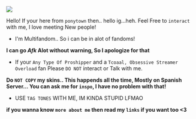 <img src="https://pa1.aminoapps.com/7502/c5f33bf228c61d5c648d00131484da257dc0d269r1-622-418_hq.gif" width="" height="" />

Hello! If your here from `ponytown` then.. hello ig...heh. 
Feel Free to `interact` with me, I love meeting New people!

 - I'm Multifandom.. So i can be in alot of fandoms!

 **I  can go *Afk* Alot without warning, So I apologize for that**

- If your `Any Type Of Proshipper` and a `Tcoaal, Obsessive Streamer Overload` fan Please `DO NOT` interact or Talk with me.

**Do `NOT COPY` my skins.. This happends all the time, Mostly on Spanish Server...
You can ask me for `inspo`, I have no problem with that!**

- USE `TAG TONES` WITH ME, IM KINDA STUPID LFMAO 

**if you wanna know `more about me`
then read my `links` if you want too <3**

#




